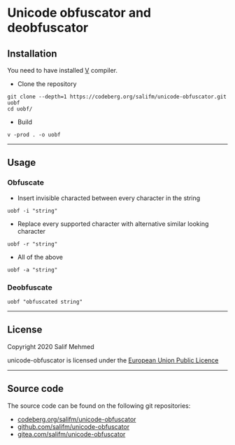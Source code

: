 # Unicode obfuscator and deobfuscator

## Installation

You need to have installed [V](https://vlang.io/) compiler.

* Clone the repository

```fish
git clone --depth=1 https://codeberg.org/salifm/unicode-obfuscator.git uobf
cd uobf/
```

* Build

```fish
v -prod . -o uobf
```

---

## Usage

### Obfuscate

* Insert invisible characted between every character in the string

```fish
uobf -i "string"
```

* Replace every supported character with alternative similar looking character

```fish
uobf -r "string"
```

* All of the above

```fish
uobf -a "string"
```

### Deobfuscate

```fish
uobf "obfuscated string"
```

---

## License

Copyright 2020 Salif Mehmed

unicode-obfuscator is licensed under the [European Union Public Licence](./LICENSE)

---

## Source code

The source code can be found on the following git repositories:

* [codeberg.org/salifm/unicode-obfuscator](https://codeberg.org/salifm/unicode-obfuscator.git)
* [github.com/salifm/unicode-obfuscator](https://github.com/salifm/unicode-obfuscator.git)
* [gitea.com/salifm/unicode-obfuscator](https://gitea.com/salifm/unicode-obfuscator.git)
